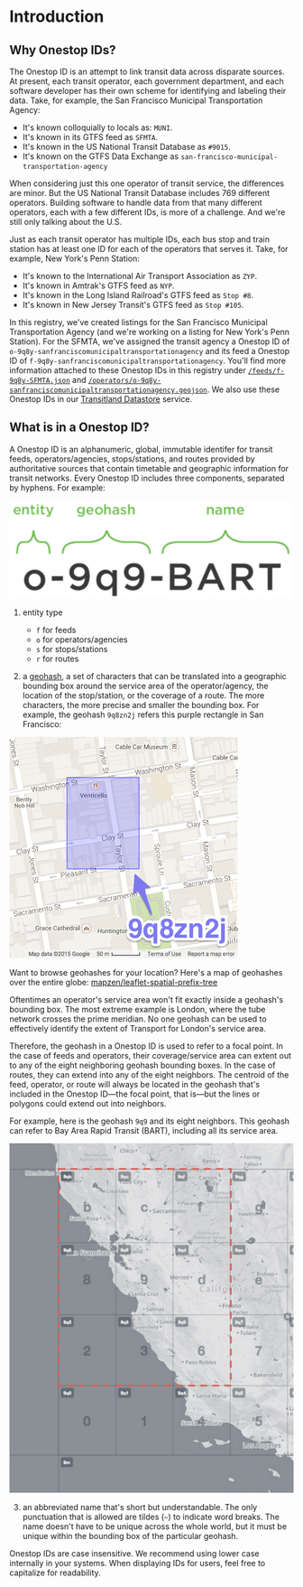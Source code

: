 # Introduction

## Why Onestop IDs?

The Onestop ID is an attempt to link transit data across disparate sources. At present, each transit operator, each government department, and each software developer has their own scheme for identifying and labeling their data. Take, for example, the San Francisco Municipal Transportation Agency:

* It's known colloquially to locals as: `MUNI`.
* It's known in its GTFS feed as `SFMTA`.
* It's known in the US National Transit Database as `#9015`.
* It's known on the GTFS Data Exchange as `san-francisco-municipal-transportation-agency`

When considering just this one operator of transit service, the differences are minor. But the US National Transit Database includes 769 different operators. Building software to handle data from that many different operators, each with a few different IDs, is more of a challenge. And we're still only talking about the U.S.

Just as each transit operator has multiple IDs, each bus stop and train station has at least one ID for each of the operators that serves it. Take, for example, New York's Penn Station:

* It's known to the International Air Transport Association as `ZYP`.
* It's known in Amtrak's GTFS feed as `NYP`.
* It's known in the Long Island Railroad's GTFS feed as `Stop #8`.
* It's known in New Jersey Transit's GTFS feed as `Stop #105`.

In this registry, we've created listings for the San Francisco Municipal Transportation Agency (and we're working on a listing for New York's Penn Station). For the SFMTA, we've assigned the transit agency a Onestop ID of `o-9q8y-sanfranciscomunicipaltransportationagency` and its feed a Onestop ID of `f-9q8y-sanfranciscomunicipaltransportationagency`. You'll find more information attached to these Onestop IDs in this registry under [`/feeds/f-9q8y-SFMTA.json`](https://github.com/transitland/onestop-id-registry/blob/master/feeds/f-9q8y-sanfranciscomunicipaltransportationagency.json) and [`/operators/o-9q8y-sanfranciscomunicipaltransportationagency.geojson`](https://github.com/transitland/onestop-id-registry/blob/master/operators/o-9q8y-sanfranciscomunicipaltransportationagency.geojson). We also use these Onestop IDs in our [Transitland Datastore](https://github.com/transitland/transitland-datastore) service.

## What is in a Onestop ID?

A Onestop ID is an alphanumeric, global, immutable identifer for transit feeds, operators/agencies, stops/stations, and routes provided by authoritative sources that contain timetable and geographic information for transit networks. Every Onestop ID includes three components, separated by hyphens. For example:

![an example of a Onestop ID: 0-9q9-BART](images/onestop_id_example.png)

1. entity type

    - `f` for feeds
    - `o` for operators/agencies
    - `s` for stops/stations
    - `r` for routes

2. a [geohash](http://en.wikipedia.org/wiki/Geohash), a set of characters that can be translated into a geographic bounding box around the service area of the operator/agency, the location of the stop/station, or the coverage of a route. The more characters, the more precise and smaller the bounding box. For example, the geohash `9q8zn2j` refers this purple rectangle in San Francisco:

  ![map showing an example geohash in San Francisco](images/geohash_example.png)

  Want to browse geohashes for your location? Here's a map of geohashes over the entire globe: [mapzen/leaflet-spatial-prefix-tree](http://mapzen.github.io/leaflet-spatial-prefix-tree/)

  Oftentimes an operator's service area won't fit exactly inside a geohash's bounding box. The most extreme example is London, where the tube network crosses the prime meridian. No one geohash can be used to effectively identify the extent of Transport for London's service area.

  Therefore, the geohash in a Onestop ID is used to refer to a focal point. In the case of feeds and operators, their coverage/service area can extent out to any of the eight neighboring geohash bounding boxes. In the case of routes, they can extend into any of the eight neighbors. The centroid of the feed, operator, or route will always be located in the geohash that's included in the Onestop ID&mdash;the focal point, that is&mdash;but the lines or polygons could extend out into neighbors.

  For example, here is the geohash `9q9` and its eight neighbors. This geohash can refer to Bay Area Rapid Transit (BART), including all its service area.

  ![map showing a geohash bounding box surrounded by its eight neighbors](images/geohash_operator_focal_point.png)

3. an abbreviated name that's short but understandable. The only punctuation that is allowed are tildes (`~`) to indicate word breaks. The name doesn't have to be unique across the whole world, but it must be unique within the bounding box of the particular geohash.

Onestop IDs are case insensitive. We recommend using lower case internally in your systems. When displaying IDs for users, feel free to capitalize for readability.

